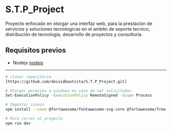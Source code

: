 ﻿# S.T.P_Project
Proyecto enfocado en otorgar una interfaz web, para la prestación de servicios y soluciones tecnologicas en el ambito de soporte tecnico, distribución de tecnologia, desarrollo de proyectos y consultoria.

## Requisitos previos
* Nodejs [nodejs](https://nodejs.org/en/download)
---

```sh
# clonar repositorio
[https://github.com/deividbautista/S.T.P_Project.git]
```
```sh
# Otorgar permisos a windows en caso de ser solicitados
Set-ExecutionPolicy -ExecutionPolicy RemoteSigned -Scope Process
```
```sh
# Importar iconos
npm install --save @fortawesome/fontawesome-svg-core @fortawesome/free-solid-svg-icons @fortawesome/react-fontawesome
```
```sh
# Para correr el proyecto
npm run dev
```
